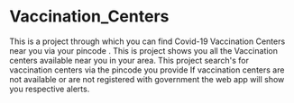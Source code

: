 # Vaccination_Centers
This is a project through which you can find Covid-19 Vaccination Centers near you via your pincode .
This is project shows you all the Vaccination centers available near you in your area.
This project search's for vaccination centers via the pincode you provide If vaccination centers are not available or are not registered with government the web app will show you respective alerts.
